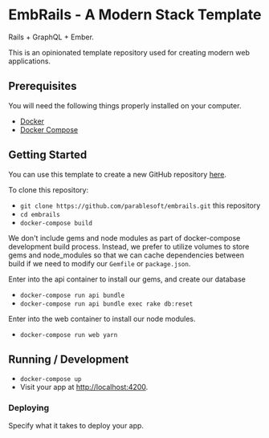 # EmbRails - A Modern Stack Template

Rails + GraphQL + Ember. 

This is an opinionated template repository used for creating modern web applications.

## Prerequisites

You will need the following things properly installed on your computer.

* [Docker](https://www.docker.com/get-started)
* [Docker Compose](https://docs.docker.com/compose/install/)

## Getting Started

You can use this template to create a new GitHub repository [here](https://github.com/parablesoft/embrails/generate).

To clone this repository: 
* `git clone https://github.com/parablesoft/embrails.git` this repository
* `cd embrails`
* `docker-compose build`

We don't include gems and node modules as part of docker-compose development build process. Instead, we prefer to utilize volumes to store gems and node_modules so that we can cache dependencies between build if we need to modify our `Gemfile` or `package.json`. 

Enter into the api container to install our gems, and create our database 
* `docker-compose run api bundle`
* `docker-compose run api bundle exec rake db:reset`

Enter into the web container to install our node modules. 
* `docker-compose run web yarn`

## Running / Development

* `docker-compose up`
* Visit your app at [http://localhost:4200](http://localhost:4200).

### Deploying

Specify what it takes to deploy your app.
